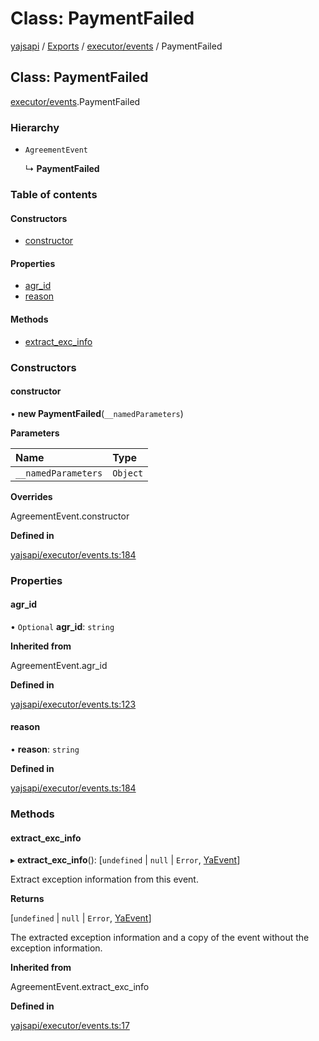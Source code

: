 # Class: PaymentFailed

[yajsapi](../yajsapi.md) / [Exports](../modules/) / [executor/events](../modules/executor_events.md) / PaymentFailed

## Class: PaymentFailed

[executor/events](../modules/executor_events.md).PaymentFailed

### Hierarchy

* `AgreementEvent`

  ↳ **PaymentFailed**

### Table of contents

#### Constructors

* [constructor](executor_events.paymentfailed.md#constructor)

#### Properties

* [agr\_id](executor_events.paymentfailed.md#agr_id)
* [reason](executor_events.paymentfailed.md#reason)

#### Methods

* [extract\_exc\_info](executor_events.paymentfailed.md#extract_exc_info)

### Constructors

#### constructor

• **new PaymentFailed**\(`__namedParameters`\)

**Parameters**

| Name | Type |
| :--- | :--- |
| `__namedParameters` | `Object` |

**Overrides**

AgreementEvent.constructor

**Defined in**

[yajsapi/executor/events.ts:184](https://github.com/golemfactory/yajsapi/blob/8f42a91/yajsapi/executor/events.ts#L184)

### Properties

#### agr\_id

• `Optional` **agr\_id**: `string`

**Inherited from**

AgreementEvent.agr\_id

**Defined in**

[yajsapi/executor/events.ts:123](https://github.com/golemfactory/yajsapi/blob/8f42a91/yajsapi/executor/events.ts#L123)

#### reason

• **reason**: `string`

**Defined in**

[yajsapi/executor/events.ts:184](https://github.com/golemfactory/yajsapi/blob/8f42a91/yajsapi/executor/events.ts#L184)

### Methods

#### extract\_exc\_info

▸ **extract\_exc\_info**\(\): \[`undefined` \| `null` \| `Error`, [YaEvent](executor_events.yaevent.md)\]

Extract exception information from this event.

**Returns**

\[`undefined` \| `null` \| `Error`, [YaEvent](executor_events.yaevent.md)\]

The extracted exception information and a copy of the event without the exception information.

**Inherited from**

AgreementEvent.extract\_exc\_info

**Defined in**

[yajsapi/executor/events.ts:17](https://github.com/golemfactory/yajsapi/blob/8f42a91/yajsapi/executor/events.ts#L17)

